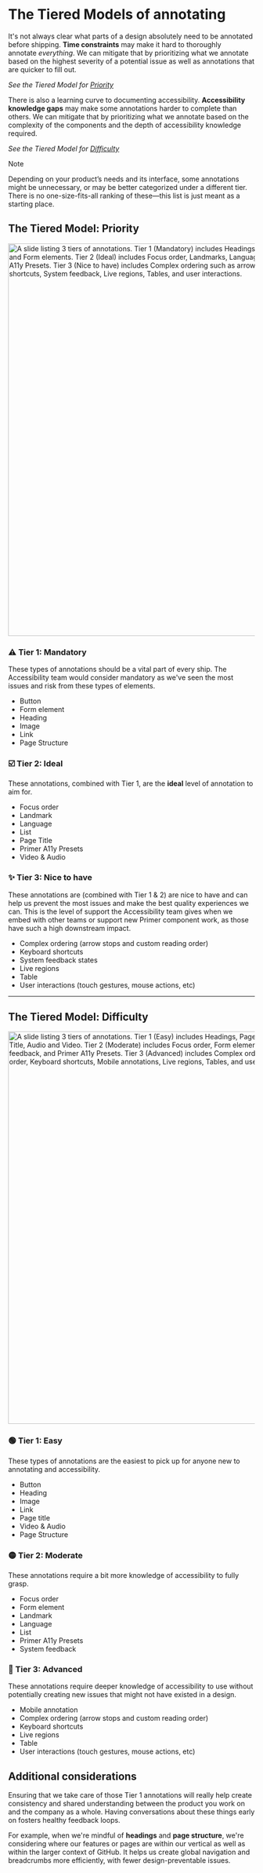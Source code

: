 
# The Tiered Models of annotating

It's not always clear what parts of a design absolutely need to be annotated before shipping. **Time constraints** may make it hard to thoroughly annotate _everything_. We can mitigate that by prioritizing what we annotate based on the highest severity of a potential issue as well as annotations that are quicker to fill out. 

_See the Tiered Model for [Priority](#the-tiered-model-priority)_

There is also a learning curve to documenting accessibility. **Accessibility knowledge gaps** may make some annotations harder to complete than others. We can mitigate that by prioritizing what we annotate based on the complexity of the components and the depth of accessibility knowledge required. 

_See the Tiered Model for [Difficulty](#the-tiered-model-difficulty)_

> [!NOTE]
> Depending on your product’s needs and its interface, some annotations might be unnecessary, or may be better categorized under a different tier. There is no one-size-fits-all ranking of these—this list is just meant as a starting place.


## The Tiered Model: **Priority**

<img width="800" alt="A slide listing 3 tiers of annotations. Tier 1 (Mandatory) includes Headings, Page structure, Buttons, Links, Images, and Form elements. Tier 2 (Ideal) includes Focus order, Landmarks, Language, Lists, Page title, audio, video and Primer A11y Presets. Tier 3 (Nice to have) includes Complex ordering such as arrow stops and reading order, Keyboard shortcuts, System feedback, Live regions, Tables, and user interactions." src="https://github.com/user-attachments/assets/121b76a9-4550-4f60-9488-39565f1c0644" />

### ⚠️ Tier 1: Mandatory
These types of annotations should be a vital part of every ship. The Accessibility team would consider mandatory as we've seen the most issues and risk from these types of elements. 
- Button
- Form element
- Heading
- Image
- Link
- Page Structure

### ☑️ Tier 2: Ideal
These annotations, combined with Tier 1, are the **ideal** level of annotation to aim for.
- Focus order
- Landmark
- Language
- List
- Page Title
- Primer A11y Presets
- Video & Audio

### ✨ Tier 3: Nice to have
These annotations are (combined with Tier 1 & 2) are nice to have and can help us prevent the most issues and make the best quality experiences we can. This is the level of support the Accessibility team gives when we embed with other teams or support new Primer component work, as those have such a high downstream impact. 
- Complex ordering (arrow stops and custom reading order)
- Keyboard shortcuts
- System feedback states
- Live regions
- Table
- User interactions (touch gestures, mouse actions, etc)

---

## The Tiered Model: **Difficulty**

<img width="800" alt="A slide listing 3 tiers of annotations. Tier 1 (Easy) includes Headings, Page structure, Buttons, Links, Images, Page Title, Audio and Video. Tier 2 (Moderate) includes Focus order, Form element, Landmarks, Language, Lists, System feedback, and Primer A11y Presets. Tier 3 (Advanced) includes Complex ordering such as arrow stops and reading order, Keyboard shortcuts, Mobile annotations, Live regions, Tables, and user interactions." src="https://github.com/user-attachments/assets/7c9034df-6366-4937-8824-71df003bcbfb" />


### 🟢 Tier 1: Easy
These types of annotations are the easiest to pick up for anyone new to annotating and accessibility.
- Button
- Heading
- Image
- Link
- Page title
- Video & Audio
- Page Structure

### 🟡 Tier 2: Moderate
These annotations require a bit more knowledge of accessibility to fully grasp.
- Focus order
- Form element
- Landmark
- Language
- List
- Primer A11y Presets
- System feedback

### 🔴 Tier 3: Advanced
These annotations require deeper knowledge of accessibility to use without potentially creating new issues that might not have existed in a design.
- Mobile annotation
- Complex ordering (arrow stops and custom reading order)
- Keyboard shortcuts
- Live regions
- Table
- User interactions (touch gestures, mouse actions, etc)


## Additional considerations
Ensuring that we take care of those Tier 1 annotations will really help create consistency and shared understanding between the product you work on and the company as a whole. Having conversations about these things early on fosters healthy feedback loops.

For example, when we're mindful of **headings** and **page structure**, we're considering where our features or pages are within our vertical as well as within the larger context of GitHub. It helps us create global navigation and breadcrumbs more efficiently, with fewer design-preventable issues.

